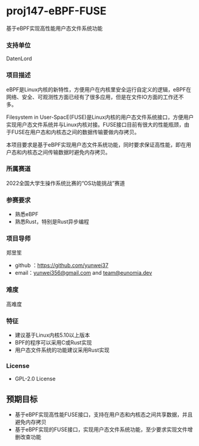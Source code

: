 # proj147-eBPF-FUSE
基于eBPF实现高性能用户态文件系统功能


### 支持单位
DatenLord

### 项目描述
eBPF是Linux内核的新特性，方便用户在内核里安全运行自定义的逻辑，eBPF在网络、安全、可观测性方面已经有了很多应用，但是在文件IO方面的工作还不多。

Filesystem in User-SpacE(FUSE)是Linux内核的用户态文件系统接口，方便用户实现用户态文件系统并与Linux内核对接。FUSE接口目前有很大的性能瓶颈，由于FUSE在用户态和内核态之间的数据传输要做内存拷贝。

本项目要求是基于eBPF实现用户态文件系统功能，同时要求保证高性能，即在用户态和内核态之间传输数据时避免内存拷贝。

### 所属赛道

2022全国大学生操作系统比赛的“OS功能挑战”赛道

### 参赛要求

- 熟悉eBPF
- 熟悉Rust，特别是Rust异步编程

### 项目导师

郑昱笙

* github ：https://github.com/yunwei37
* email：yunwei356@gmail.com and team@eunomia.dev

### 难度

高难度

### 特征

- 建议基于Linux内核5.10以上版本
- BPF的程序可以采用C或Rust实现
- 用户态文件系统的功能建议采用Rust实现

### License
- GPL-2.0 License

## 预期目标

- 基于eBPF实现高性能FUSE接口，支持在用户态和内核态之间共享数据，并且避免内存拷贝
- 基于eBPF实现的FUSE接口，实现用户态文件系统功能，至少要求实现文件增删改查功能


